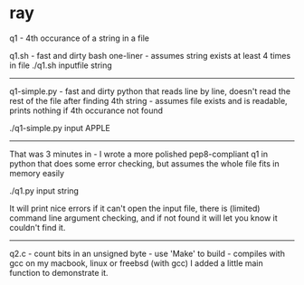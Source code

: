 ray
===

q1 - 4th occurance of a string in a file

q1.sh - fast and dirty bash one-liner - assumes string exists at least 4 times in file
./q1.sh inputfile string

----

q1-simple.py - fast and dirty python that reads line by line, doesn't read the rest of the file after finding 4th string
             - assumes file exists and is readable, prints nothing if 4th occurance not found

./q1-simple.py input APPLE

----

That was 3 minutes in - I wrote a more polished pep8-compliant q1 in python that does some error checking, but 
assumes the whole file fits in memory easily

./q1.py input string

It will print nice errors if it can't open the input file, there is (limited) command line argument checking, and if not 
found it will let you know it couldn't find it.

-----

q2.c - count bits in an unsigned byte - use 'Make' to build - compiles with gcc on my macbook, linux or freebsd (with gcc) 
       I added a little main function to demonstrate it.



